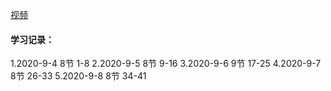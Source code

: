 [视频](https://www.bilibili.com/video/BV1pE411q7FU)

#### 学习记录：

1.2020-9-4 8节 1-8
2.2020-9-5 8节 9-16
3.2020-9-6 9节 17-25
4.2020-9-7 8节 26-33
5.2020-9-8 8节 34-41
